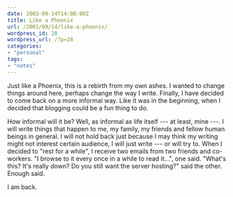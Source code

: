 ```yaml
---
date: 2003-09-14T14:00:00Z
title: Like a Phoenix
url: /2003/09/14/like-a-phoenix/
wordpress_id: 28
wordpress_url: /?p=28
categories:
- "personal"
tags:
- "notes"
---
```


Just like a Phoenix, this is a rebirth from my own ashes. I wanted to change things around here, perhaps change the way I write. Finally, I have decided to come back on a more informal way. Like it was in the beginning, when I decided that blogging could be a fun thing to do.

How informal will it be? Well, as informal as life itself --- at least, mine ---. I will write things that happen to me, my family, my friends and fellow human beings in general. I will not hold back just because I may think my writing might not interest certain audience, I will just write --- or will try to. When I decided to "rest for a while", I receive two emails from two friends and co-workers. "I browse to it every once in a while to read it...", one said. "What's this? It's really down? Do you still want the server hosting?" said the other. Enough said.

I am back.
